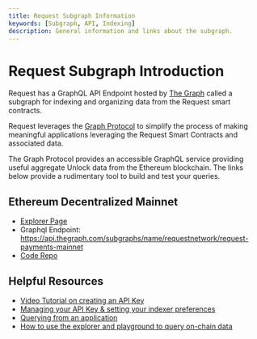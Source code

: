 ```yaml
---
title: Request Subgraph Information
keywords: [Subgraph, API, Indexing]
description: General information and links about the subgraph.
---
```


# Request Subgraph Introduction

Request has a GraphQL API Endpoint hosted by [The Graph](https://thegraph.com/docs/about/introduction#what-the-graph-is) called a subgraph for indexing and organizing data from the Request smart contracts.

Request leverages the [Graph Protocol](https://thegraph.com) to simplify the process of making meaningful applications leveraging the Request Smart Contracts and associated data.

The Graph Protocol provides an accessible GraphQL service providing useful aggregate Unlock data from the Ethereum blockchain. The links below provide a rudimentary tool to build and test your queries.

## Ethereum Decentralized Mainnet

- [Explorer Page](https://thegraph.com/explorer/subgraphs/4cuRFnNSqAme2pVuBckSVQogQPXR8Wqw72AEC6TShLkc?view=Overview)
- Graphql Endpoint: https://api.thegraph.com/subgraphs/name/requestnetwork/request-payments-mainnet
- [Code Repo](https://github.com/RequestNetwork/payments-subgraph)

## Helpful Resources

- [Video Tutorial on creating an API Key](https://www.youtube.com/watch?v=UrfIpm-Vlgs)
- [Managing your API Key & setting your indexer preferences](https://thegraph.com/docs/en/studio/managing-api-keys/)
- [Querying from an application](https://thegraph.com/docs/en/developer/querying-from-your-app/)
- [How to use the explorer and playground to query on-chain data](https://medium.com/@chidubem_/how-to-query-on-chain-data-with-the-graph-f8507488215)
